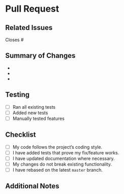 # Pull Request

## Related Issues
<!-- Link to related issues if applicable -->
Closes #

## Summary of Changes
<!-- Provide a short summary of what you changed or added -->

- 
- 
- 

## Testing
<!-- Describe how you tested your changes -->

- [ ] Ran all existing tests
- [ ] Added new tests
- [ ] Manually tested features

## Checklist
- [ ] My code follows the project’s coding style.
- [ ] I have added tests that prove my fix/feature works.
- [ ] I have updated documentation where necessary.
- [ ] My changes do not break existing functionality.
- [ ] I have rebased on the latest `master` branch.

## Additional Notes
<!-- Any extra information or context -->
